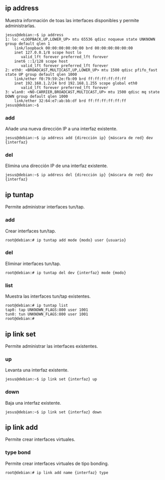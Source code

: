 ## ip address
Muestra información de toas las interfaces disponibles y permite administrarlas.
~~~
jesus@debian:~$ ip address
1: lo: <LOOPBACK,UP,LOWER_UP> mtu 65536 qdisc noqueue state UNKNOWN group default qlen 1
    link/loopback 00:00:00:00:00:00 brd 00:00:00:00:00:00
    inet 127.0.0.1/8 scope host lo
       valid_lft forever preferred_lft forever
    inet6 ::1/128 scope host 
       valid_lft forever preferred_lft forever
2: eth0: <BROADCAST,MULTICAST,UP,LOWER_UP> mtu 1500 qdisc pfifo_fast state UP group default qlen 1000
    link/ether f0:79:59:2e:fb:09 brd ff:ff:ff:ff:ff:ff
    inet 192.168.1.2/24 brd 192.168.1.255 scope global eth0
       valid_lft forever preferred_lft forever
3: wlan0: <NO-CARRIER,BROADCAST,MULTICAST,UP> mtu 1500 qdisc mq state DOWN group default qlen 1000
    link/ether 32:64:e7:ab:bb:df brd ff:ff:ff:ff:ff:ff
jesus@debian:~$ 
~~~


### add 
Añade una nueva dirección IP a una interfaz existente.
~~~
jesus@debian:~$ ip address add {dirección ip} {máscara de red} dev {interfaz}
~~~


### del
Elimina una dirección IP de una interfaz existente.
~~~
jesus@debian:~$ ip address del {dirección ip} {máscara de red} dev {interfaz}
~~~


## ip tuntap
Permite administrar interfaces tun/tap.


### add 
Crear interfaces tun/tap.
~~~
root@debian:# ip tuntap add mode {modo} user {usuario}
~~~


### del
Eliminar interfaces tun/tap.
~~~
root@debian:# ip tuntap del dev {interfaz} mode {modo}
~~~


### list
Muestra las interfaces tun/tap existentes.
~~~
root@debian:# ip tuntap list
tap0: tap UNKNOWN_FLAGS:800 user 1001
tun0: tun UNKNOWN_FLAGS:800 user 1001
root@debian:# 
~~~


## ip link set
Permite administrar las interfaces existentes.


### up
Levanta una interfaz existente.
~~~
jesus@debian:~$ ip link set {interfaz} up
~~~


### down
Baja una interfaz existente.
~~~
jesus@debian:~$ ip link set {interfaz} down
~~~


## ip link add
Permite crear interfaces virtuales.

### type bond
Permite crear interfaces virtuales de tipo bonding.
~~~
root@debian:# ip link add name {interfaz} type 
~~~